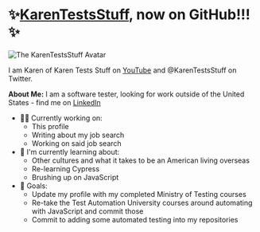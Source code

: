 # ✨[KarenTestsStuff](https://twitter.com/KarenTestsStuff), now on GitHub!!!✨
![The KarenTestsStuff Avatar](https://user-images.githubusercontent.com/57691657/176983733-3a873716-a7ee-4f33-a919-577ebc22dcb2.png)

I am Karen of Karen Tests Stuff on [YouTube](https://www.youtube.com/channel/UCaILiR0XEzf0Y1QvibzybCQ) and @KarenTestsStuff on Twitter. 

**About Me:** I am a software tester, looking for work outside of the United States - find me on [LinkedIn](https://www.linkedin.com/in/karentestsstuff/)
- 👩‍💻 Currently working on:
  - This profile
  - Writing about my job search
  - Working on said job search
- 🤔 I'm currently learning about:
  - Other cultures and what it takes to be an American living overseas
  - Re-learning Cypress
  - Brushing up on JavaScript
- 🥺 Goals:
  - Update my profile with my completed Ministry of Testing courses
  - Re-take the Test Automation University courses around automating with JavaScript and commit those
  - Commit to adding some automated testing into my repositories
<!--
**KarenTestsStuff/KarenTestsStuff** is a ✨ _special_ ✨ repository because its `README.md` (this file) appears on your GitHub profile.

Here are some ideas to get you started:

- 🔭 I’m currently working on ...
- 🌱 I’m currently learning ...
- 👯 I’m looking to collaborate on ...
- 🤔 I’m looking for help with ...
- 💬 Ask me about ...
- 📫 How to reach me: ...
- 😄 Pronouns: ...
- ⚡ Fun fact: ...
-->
